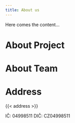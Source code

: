 ```yaml
---
title: About us
---
```

Here comes the content...

# About Project

# About Team

# Address

{{< address >}}

IČ: 04998511
DIČ: CZ04998511
